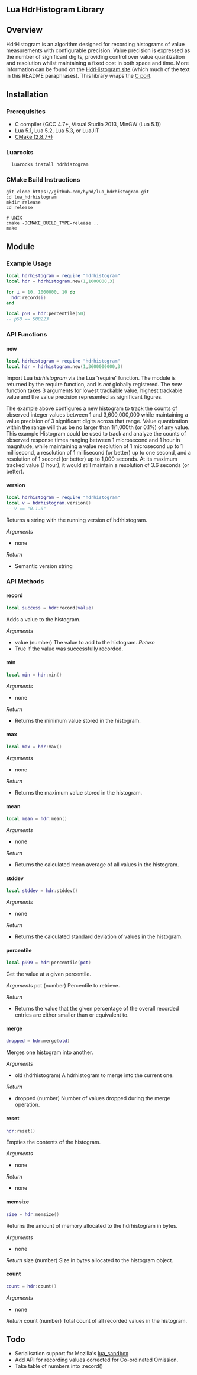 Lua HdrHistogram Library
------------------------

## Overview
HdrHistogram is an algorithm designed for recording histograms of value measurements with configurable precision.  Value precision is expressed as the number of significant digits, providing control over value quantization and resolution whilst maintaining a fixed cost in both space and time.
More information can be found on the [HdrHistogram site](http://hdrhistogram.org/) (which much of the text in this README paraphrases).  This library wraps the [C port](https://github.com/HdrHistogram/HdrHistogram_c).

## Installation

### Prerequisites
* C compiler (GCC 4.7+, Visual Studio 2013, MinGW (Lua 5.1))
* Lua 5.1, Lua 5.2, Lua 5.3, or LuaJIT
* [CMake (2.8.7+)](http://cmake.org/cmake/resources/software.html)

### Luarocks
```sh
  luarocks install hdrhistogram
```

### CMake Build Instructions
    git clone https://github.com/hynd/lua_hdrhistogram.git
    cd lua_hdrhistogram
    mkdir release
    cd release

    # UNIX
    cmake -DCMAKE_BUILD_TYPE=release ..
    make

## Module

### Example Usage
```lua
local hdrhistogram = require "hdrhistogram"
local hdr = hdrhistogram.new(1,1000000,3)

for i = 10, 1000000, 10 do
  hdr:record(i)
end

local p50 = hdr:percentile(50)
-- p50 == 500223
```

### API Functions

#### new
```lua
local hdrhistogram = require "hdrhistogram"
local hdr = hdrhistogram.new(1,3600000000,3)
```

Import Lua _hdrhistogram_ via the Lua 'require' function. The module is 
returned by the require function, and is _not_ globally registered. 
The _new_ function takes 3 arguments for lowest trackable value, highest 
trackable value and the value precision represented as significant figures.

The example above configures a new histogram to track the counts of observed
integer values between 1 and 3,600,000,000 while maintaining a value precision
of 3 significant digits across that range.  Value quantization within the range
will thus be no larger than 1/1,000th (or 0.1%) of any value. This example
Histogram could be used to track and analyze the counts of observed response
times ranging between 1 microsecond and 1 hour in magnitude, while maintaining
a value resolution of 1 microsecond up to 1 millisecond, a resolution of 1
millisecond (or better) up to one second, and a resolution of 1 second (or
better) up to 1,000 seconds. At its maximum tracked value (1 hour), it would
still maintain a resolution of 3.6 seconds (or better).

#### version
```lua
local hdrhistogram = require "hdrhistogram"
local v = hdrhistogram.version()
-- v == "0.1.0"
```

Returns a string with the running version of hdrhistogram.

*Arguments*
- none 

*Return*
- Semantic version string


### API Methods

#### record
```lua
local success = hdr:record(value)
```

Adds a value to the histogram.

*Arguments*
- value (number) The value to add to the histogram.
*Return*
- True if the value was successfully recorded.

#### min
```lua
local min = hdr:min()
```

*Arguments*
- none

*Return*
- Returns the minimum value stored in the histogram.

#### max
```lua
local max = hdr:max()
```

*Arguments*
- none

*Return*
- Returns the maximum value stored in the histogram.

#### mean
```lua
local mean = hdr:mean()
```

*Arguments*
- none

*Return*
- Returns the calculated mean average of all values in the histogram.

#### stddev
```lua
local stddev = hdr:stddev()
```

*Arguments*
- none

*Return*
- Returns the calculated standard deviation of values in the histogram.

#### percentile
```lua
local p999 = hdr:percentile(pct)
```

Get the value at a given percentile.

*Arguments*
pct (number) Percentile to retrieve.

*Return*
- Returns the value that the given percentage of the overall recorded entries are either smaller than or equivalent to.

#### merge
```lua
dropped = hdr:merge(old)
```

Merges one histogram into another.

*Arguments*
- old (hdrhistogram) A hdrhistogram to merge into the current one.

*Return*
- dropped (number) Number of values dropped during the merge operation.

#### reset
```lua
hdr:reset()
```

Empties the contents of the histogram.

*Arguments*
- none

*Return*
- none

#### memsize
```lua
size = hdr:memsize()
```

Returns the amount of memory allocated to the hdrhistogram in bytes.

*Arguments*
- none

*Return*
size (number) Size in bytes allocated to the histogram object.

#### count
```lua
count = hdr:count()
```

*Arguments*
- none

*Return*
count (number) Total count of all recorded values in the histogram.

## Todo
* Serialisation support for Mozilla's [lua_sandbox](https://github.com/mozilla-services/lua_sandbox)
* Add API for recording values corrected for Co-ordinated Omission.
* Take table of numbers into :record()
